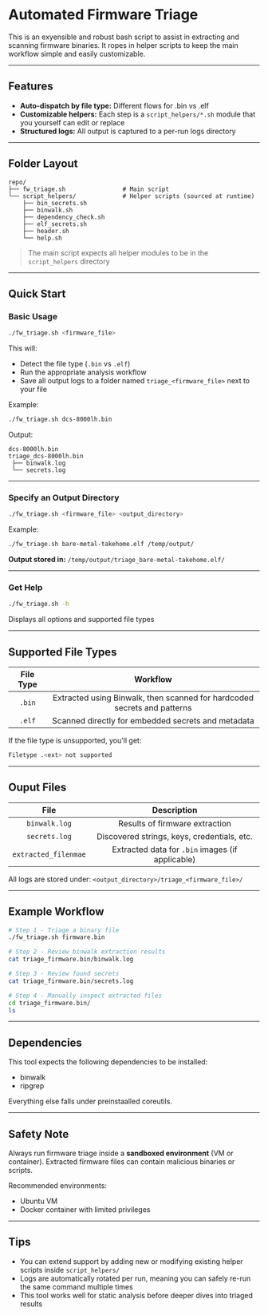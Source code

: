 # Automated Firmware Triage
This is an exyensible and robust bash script to assist in extracting and scanning firmware binaries. It ropes in helper scripts to keep the main workflow simple and easily customizable.

---

## Features
- **Auto-dispatch by file type:** Different flows for .bin vs .elf
- **Customizable helpers:** Each step is a `script_helpers/*.sh` module that you yourself can edit or replace
- **Structured logs:** All output is captured to a per-run logs directory

---

## Folder Layout
```tree
repo/
├── fw_triage.sh                # Main script
└── script_helpers/             # Helper scripts (sourced at runtime)
    ├── bin_secrets.sh
    ├── binwalk.sh
    ├── dependency_check.sh
    ├── elf_secrets.sh
    ├── header.sh
    └── help.sh
```
> The main script expects all helper modules to be in the `script_helpers` directory

---

## Quick Start
### Basic Usage
```bash
./fw_triage.sh <firmware_file>
```
This will:
- Detect the file type (`.bin` vs `.elf`)
- Run the appropriate analysis workflow
- Save all output logs to a folder named `triage_<firmware_file>` next to your file

Example:
```bash
./fw_triage.sh dcs-8000lh.bin
```
Output:
```tree
dcs-8000lh.bin
triage_dcs-8000lh.bin
 ├── binwalk.log
 └── secrets.log
```

---

### Specify an Output Directory
```bash
./fw_triage.sh <firmware_file> <output_directory>
```
Example:
```bash
./fw_triage.sh bare-metal-takehome.elf /temp/output/
```
**Output stored in:**
`/temp/output/triage_bare-metal-takehome.elf/`

---

### Get Help
```bash
./fw_triage.sh -h
```
Displays all options and supported file types

---

## Supported File Types
| File Type | Workflow |
| :--: | :--: |
| `.bin` | Extracted using Binwalk, then scanned for hardcoded secrets and patterns |
| `.elf` | Scanned directly for embedded secrets and metadata |

If the file type is unsupported, you'll get:
```bash
Filetype .<ext> not supported
```

--- 

## Ouput Files
| File | Description | 
| :--: | :--: |
| `binwalk.log` | Results of firmware extraction |
| `secrets.log` | Discovered strings, keys, credentials, etc. | 
| `extracted_filenmae` | Extracted data for `.bin` images (if applicable) |

All logs are stored under:
`<output_directory>/triage_<firmware_file>/`

---

## Example Workflow
```bash
# Step 1 - Triage a binary file
./fw_triage.sh firmware.bin

# Step 2 - Review binwalk extraction results
cat triage_firmware.bin/binwalk.log

# Step 3 - Review found secrets
cat triage_firmware.bin/secrets.log

# Step 4 - Manually inspect extracted files
cd triage_firmware.bin/
ls
```

---

## Dependencies
This tool expects the following dependencies to be installed:
- binwalk
- ripgrep

Everything else falls under preinstaalled coreutils.

---

## Safety Note
Always run firmware triage inside  a **sandboxed environment** (VM or container). Extracted firmware files can contain malicious binaries or scripts.

Recommended environments:
- Ubuntu VM
- Docker container with limited privileges

---

## Tips
- You can extend support by adding new or modifying existing helper scripts inside `script_helpers/`
- Logs are automatically rotated per run, meaning you can safely re-run the same command multiple times
- This tool works well for static analysis before deeper dives into triaged results
